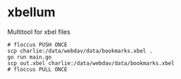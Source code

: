 # xbellum
Multitool for xbel files

    # floccus PUSH ONCE
    scp charlie:/data/webdav/data/bookmarks.xbel .
    go run main.go
    scp out.xbel charlie:/data/webdav/data/bookmarks.xbel
    # floccus PULL ONCE
